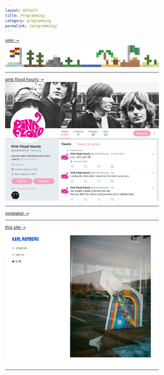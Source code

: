 ```yaml
---
layout: default
title: Programming 
category: programming
permalink: /programming/
---
```


[ymir  &#8674;](/programming/ymir/)
[![ymir](/assets/programming/ymirLogo2.png)](/programming/ymir/)

---

[pink floyd hourly  &#8674;](/programming/pfh/)
[![pfh](/assets/programming/pfh.png)](/programming/pfh/)

---

[voyageur  &#8674;](/programming/voyageur/)

---

[this site  &#8674;](/programming/personalsite/)
[![thissite](/assets/programming/personalsite.png)](/programming/personalsite/)

---
